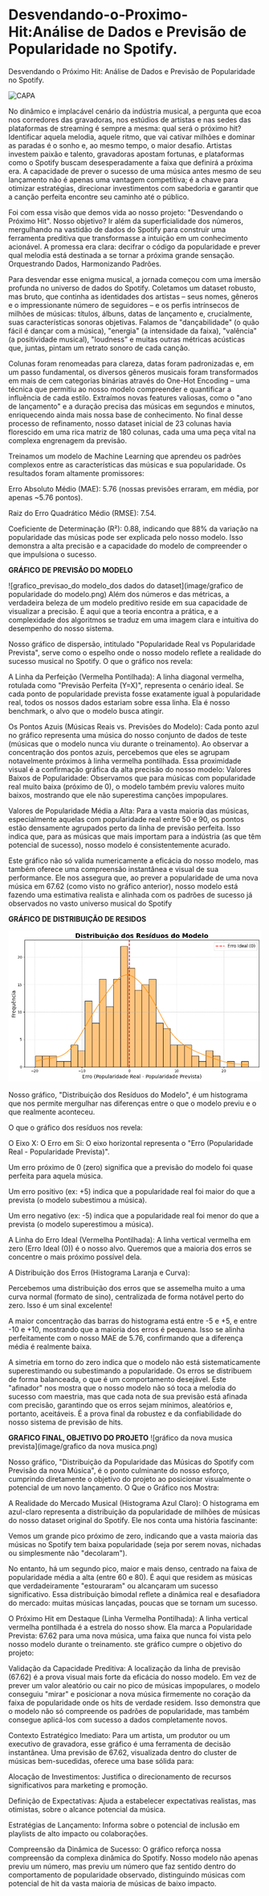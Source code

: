 # Desvendando-o-Proximo-Hit:Análise de Dados e Previsão de Popularidade no Spotify.
Desvendando o Próximo Hit: Análise de Dados e Previsão de Popularidade no Spotify.

![CAPA](image/capa.png)

No dinâmico e implacável cenário da indústria musical, a pergunta que ecoa nos corredores das gravadoras, nos estúdios de artistas e nas sedes das plataformas de streaming é sempre a mesma: qual será o próximo hit? Identificar aquela melodia, aquele ritmo, que vai cativar milhões e dominar as paradas é o sonho e, ao mesmo tempo, o maior desafio. Artistas investem paixão e talento, gravadoras apostam fortunas, e plataformas como o Spotify buscam desesperadamente a faixa que definirá a próxima era. A capacidade de prever o sucesso de uma música antes mesmo de seu lançamento não é apenas uma vantagem competitiva; é a chave para otimizar estratégias, direcionar investimentos com sabedoria e garantir que a canção perfeita encontre seu caminho até o público.

Foi com essa visão que demos vida ao nosso projeto: "Desvendando o Próximo Hit". Nosso objetivo? Ir além da superficialidade dos números, mergulhando na vastidão de dados do Spotify para construir uma ferramenta preditiva que transformasse a intuição em um conhecimento acionável. A promessa era clara: decifrar o código da popularidade e prever qual melodia está destinada a se tornar a próxima grande sensação.
Orquestrando Dados, Harmonizando Padrões.

Para desvendar esse enigma musical, a jornada começou com uma imersão profunda no universo de dados do Spotify. Coletamos um dataset robusto, mas bruto, que continha as identidades dos artistas – seus nomes, gêneros e o impressionante número de seguidores – e os perfis intrínsecos de milhões de músicas: títulos, álbuns, datas de lançamento e, crucialmente, suas características sonoras objetivas. Falamos de "dançabilidade" (o quão fácil é dançar com a música), "energia" (a intensidade da faixa), "valência" (a positividade musical), "loudness" e muitas outras métricas acústicas que, juntas, pintam um retrato sonoro de cada canção.

Colunas foram renomeadas para clareza, datas foram padronizadas e, em um passo fundamental, os diversos gêneros musicais foram transformados em mais de cem categorias binárias através do One-Hot Encoding – uma técnica que permitiu ao nosso modelo compreender e quantificar a influência de cada estilo. Extraímos novas features valiosas, como o "ano de lançamento" e a duração precisa das músicas em segundos e minutos, enriquecendo ainda mais nossa base de conhecimento. No final desse processo de refinamento, nosso dataset inicial de 23 colunas havia florescido em uma rica matriz de 180 colunas, cada uma uma peça vital na complexa engrenagem da previsão.

Treinamos um modelo de Machine Learning que aprendeu os padrões complexos entre as características das músicas e sua popularidade. Os resultados foram altamente promissores:

Erro Absoluto Médio (MAE): 5.76 (nossas previsões erraram, em média, por apenas ~5.76 pontos).

Raiz do Erro Quadrático Médio (RMSE): 7.54.

Coeficiente de Determinação (R²): 0.88, indicando que 88% da variação na popularidade das músicas pode ser explicada pelo nosso modelo. Isso demonstra a alta precisão e a capacidade do modelo de compreender o que impulsiona o sucesso.

**GRÁFICO DE PREVISÃO DO MODELO**

![grafico_previsao_do modelo_dos dados do dataset](image/grafico de popularidade do modelo.png)
 Além dos números e das métricas, a verdadeira beleza de um modelo preditivo reside em sua capacidade de visualizar a precisão. É aqui que a teoria encontra a prática, e a complexidade dos algoritmos se traduz em uma imagem clara e intuitiva do desempenho do nosso sistema.

Nosso gráfico de dispersão, intitulado "Popularidade Real vs Popularidade Prevista", serve como o espelho onde o nosso modelo reflete a realidade do sucesso musical no Spotify.
O que o gráfico nos revela:

A Linha da Perfeição (Vermelha Pontilhada): A linha diagonal vermelha, rotulada como "Previsão Perfeita (Y=X)", representa o cenário ideal. Se cada ponto de popularidade prevista fosse exatamente igual à popularidade real, todos os nossos dados estariam sobre essa linha. Ela é nosso benchmark, o alvo que o modelo busca atingir.

Os Pontos Azuis (Músicas Reais vs. Previsões do Modelo): Cada ponto azul no gráfico representa uma música do nosso conjunto de dados de teste (músicas que o modelo nunca viu durante o treinamento).
Ao observar a concentração dos pontos azuis, percebemos que eles se agrupam notavelmente próximos à linha vermelha pontilhada. Essa proximidade visual é a confirmação gráfica da alta precisão do nosso modelo:
Valores Baixos de Popularidade: Observamos que para músicas com popularidade real muito baixa (próximo de 0), o modelo também previu valores muito baixos, mostrando que ele não superestima canções impopulares.

Valores de Popularidade Média a Alta: Para a vasta maioria das músicas, especialmente aquelas com popularidade real entre 50 e 90, os pontos estão densamente agrupados perto da linha de previsão perfeita. Isso indica que, para as músicas que mais importam para a indústria (as que têm potencial de sucesso), nosso modelo é consistentemente acurado.

Este gráfico não só valida numericamente a eficácia do nosso modelo, mas também oferece uma compreensão instantânea e visual de sua performance. Ele nos assegura que, ao prever a popularidade de uma nova música em 67.62 (como visto no gráfico anterior), nosso modelo está fazendo uma estimativa realista e alinhada com os padrões de sucesso já observados no vasto universo musical do Spotify


**GRÁFICO DE DISTRIBUIÇÃO DE RESIDOS**

![gráfico de residos](image/grafico_residos_modelo.png)

Nosso gráfico, "Distribuição dos Resíduos do Modelo", é um histograma que nos permite mergulhar nas diferenças entre o que o modelo previu e o que realmente aconteceu.

O que o gráfico dos resíduos nos revela:

O Eixo X: O Erro em Si: O eixo horizontal representa o "Erro (Popularidade Real - Popularidade Prevista)".

Um erro próximo de 0 (zero) significa que a previsão do modelo foi quase perfeita para aquela música.

Um erro positivo (ex: +5) indica que a popularidade real foi maior do que a prevista (o modelo subestimou a música).

Um erro negativo (ex: -5) indica que a popularidade real foi menor do que a prevista (o modelo superestimou a música).

A Linha do Erro Ideal (Vermelha Pontilhada): A linha vertical vermelha em zero (Erro Ideal (0)) é o nosso alvo. Queremos que a maioria dos erros se concentre o mais próximo possível dela.

A Distribuição dos Erros (Histograma Laranja e Curva):

Percebemos uma distribuição dos erros que se assemelha muito a uma curva normal (formato de sino), centralizada de forma notável perto do zero. Isso é um sinal excelente!

A maior concentração das barras do histograma está entre -5 e +5, e entre -10 e +10, mostrando que a maioria dos erros é pequena. Isso se alinha perfeitamente com o nosso MAE de 5.76, confirmando que a diferença média é realmente baixa.

A simetria em torno do zero indica que o modelo não está sistematicamente superestimando ou subestimando a popularidade. Os erros se distribuem de forma balanceada, o que é um comportamento desejável.
Este "afinador" nos mostra que o nosso modelo não só toca a melodia do sucesso com maestria, mas que cada nota de sua previsão está afinada com precisão, garantindo que os erros sejam mínimos, aleatórios e, portanto, aceitáveis. É a prova final da robustez e da confiabilidade do nosso sistema de previsão de hits.


**GRAFICO FINAL, OBJETIVO DO PROJETO**
![gráfico da nova musica prevista](image/grafico da nova musica.png)

Nosso gráfico, "Distribuição da Popularidade das Músicas do Spotify com Previsão da nova Música", é o ponto culminante do nosso esforço, cumprindo diretamente o objetivo do projeto ao posicionar visualmente o potencial de um novo lançamento.
O Que o Gráfico nos Mostra:

A Realidade do Mercado Musical (Histograma Azul Claro): O histograma em azul-claro representa a distribuição da popularidade de milhões de músicas do nosso dataset original do Spotify. Ele nos conta uma história fascinante:

Vemos um grande pico próximo de zero, indicando que a vasta maioria das músicas no Spotify tem baixa popularidade (seja por serem novas, nichadas ou simplesmente não "decolaram").

No entanto, há um segundo pico, maior e mais denso, centrado na faixa de popularidade média a alta (entre 60 e 80). É aqui que residem as músicas que verdadeiramente "estouraram" ou alcançaram um sucesso significativo. Essa distribuição bimodal reflete a dinâmica real e desafiadora do mercado: muitas músicas lançadas, poucas que se tornam um sucesso.

O Próximo Hit em Destaque (Linha Vermelha Pontilhada): A linha vertical vermelha pontilhada é a estrela do nosso show. Ela marca a Popularidade Prevista: 67.62 para uma nova música, uma faixa que nunca foi vista pelo nosso modelo durante o treinamento.
ste gráfico cumpre o objetivo do projeto:

Validação da Capacidade Preditiva: A localização da linha de previsão (67.62) é a prova visual mais forte da eficácia do nosso modelo. Em vez de prever um valor aleatório ou cair no pico de músicas impopulares, o modelo conseguiu "mirar" e posicionar a nova música firmemente no coração da faixa de popularidade onde os hits de verdade residem. Isso demonstra que o modelo não só compreende os padrões de popularidade, mas também consegue aplicá-los com sucesso a dados completamente novos.

Contexto Estratégico Imediato: Para um artista, um produtor ou um executivo de gravadora, esse gráfico é uma ferramenta de decisão instantânea. Uma previsão de 67.62, visualizada dentro do cluster de músicas bem-sucedidas, oferece uma base sólida para:

Alocação de Investimentos: Justifica o direcionamento de recursos significativos para marketing e promoção.

Definição de Expectativas: Ajuda a estabelecer expectativas realistas, mas otimistas, sobre o alcance potencial da música.

Estratégias de Lançamento: Informa sobre o potencial de inclusão em playlists de alto impacto ou colaborações.

Compreensão da Dinâmica de Sucesso: O gráfico reforça nossa compreensão da complexa dinâmica do Spotify. Nosso modelo não apenas previu um número, mas previu um número que faz sentido dentro do comportamento de popularidade observado, distinguindo músicas com potencial de hit da vasta maioria de músicas de baixo impacto.




